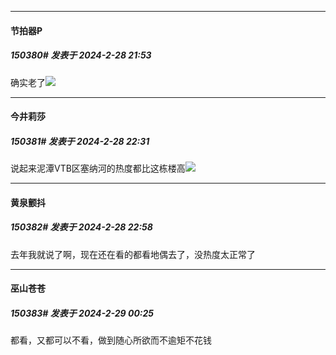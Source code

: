 ﻿
*****

####  节拍器P  
##### 150380#       发表于 2024-2-28 21:53

确实老了<img src="https://static.saraba1st.com/image/smiley/face2017/003.png" referrerpolicy="no-referrer">


*****

####  今井莉莎  
##### 150381#       发表于 2024-2-28 22:31

说起来泥潭VTB区塞纳河的热度都比这栋楼高<img src="https://static.saraba1st.com/image/smiley/face2017/068.png" referrerpolicy="no-referrer">


*****

####  黄泉颤抖  
##### 150382#       发表于 2024-2-28 22:58

去年我就说了啊，现在还在看的都看地偶去了，没热度太正常了


*****

####  巫山苍苍  
##### 150383#       发表于 2024-2-29 00:25

都看，又都可以不看，做到随心所欲而不逾矩不花钱


